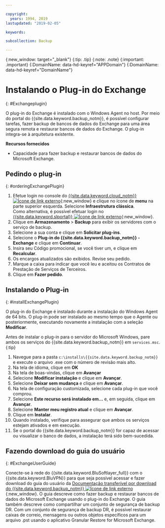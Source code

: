 ```yaml
---

copyright:
  years: 1994, 2019
lastupdated: "2019-02-05"

keywords:

subcollection: Backup

---
```

{:new_window: target="_blank"}
{:tip: .tip}
{:note: .note}
{:important: .important}
{:DomainName: data-hd-keyref="APPDomain"}
{:DomainName: data-hd-keyref="DomainName"}

# Instalando o Plug-in do Exchange
{: #Exchangeplugin}

O plug-in do Exchange é instalado com o Windows Agent no host. Por meio do portal do {{site.data.keyword.backup_notm}}, é possível configurar tarefas, fazer backup de bancos de dados do Exchange para uma área segura remota e restaurar bancos de dados do Exchange. O plug-in integra-se à arquitetura existente.

**Recursos fornecidos**

- Capacidade para fazer backup e restaurar bancos de dados do Microsoft Exchange.

## Pedindo o plug-in
{: #orderingExchangePlugin}

1. Efetue login no console do [{{site.data.keyword.cloud_notm}} ![Ícone de link externo](../../icons/launch-glyph.svg "Ícone de link externo")](https://{DomainName}/){:new_window} e clique no ícone de **menu** na parte superior esquerda. Selecione **Infraestrutura clássica**.<br/>
   Como alternativa, é possível efetuar login no [{{site.data.keyword.slportal}} ![Ícone de link externo](../../icons/launch-glyph.svg "Ícone de link externo")](https://control.softlayer.com/){:new_window}.
2. Clique em **Armazenamento** > **Backup** para exibir os
servidores com o serviço de backup.
3. Selecione a sua conta e clique em **Solicitar plug-ins**.
4. Selecione o **Plug-in do {{site.data.keyword.backup_notm}} - Exchange** e clique em
**Continuar**.
5. Insira seu Código promocional, se você tiver um, e clique em **Recalcular**.
6. Os encargos atualizados são exibidos. Revise seu pedido.
7. Marque a caixa para indicar que você leu e aceitou os Contratos de Prestação de Serviços de Terceiros.
8. Clique em **Fazer pedido**.

## Instalando o Plug-in
{: #installExchangePlugin}

O plug-in do Exchange é instalado durante a instalação do Windows Agent de 64 bits. O plug-in pode ser instalado ao mesmo tempo que o Agente ou posteriormente, executando novamente a instalação com a seleção **Modificar**.

Antes de instalar o plug-in para o servidor do Microsoft Windows, pare ambos os serviços do
{{site.data.keyword.backup_notm}} em `services.msc`.
{:tip}

1. Navegue para a pasta `c:\installs\{{site.data.keyword.backup_notm}}` e execute o arquivo .exe
com o número de revisão mais alto.
2. Na tela de idioma, clique em **OK**
3. Na tela de boas-vindas, clique em **Avançar**
4. Selecione **Modificar instalação** e clique em **Avançar**.
5. Selecione **Deixar sem mudança** e clique em **Avançar**.
6. Na tela de configuração customizada, selecione cada plug-in que você comprou.
7. Selecione **Este recurso será instalado em...** e, em seguida, clique em **Avançar**.
8. Selecione **Manter meu registro atual** e clique em **Avançar**.
9. Clique em **Instalar**.
10. Quando instalado, verifique para assegurar que ambos os serviços estejam ativados e em execução.
11. Se o portal do {{site.data.keyword.backup_notm}} for capaz de acessar ou visualizar o banco de dados, a instalação terá sido bem-sucedida.

## Fazendo download do guia do usuário
{: #ExchangeUserGuide}

Conecte-se à rede do {{site.data.keyword.BluSoftlayer_full}} com o {{site.data.keyword.BluVPN}} para que seja possível acessar e fazer download do guia do usuário da [Documentação transferível por download do {{site.data.keyword.backup_notm}} ![Ícone de link externo](../../icons/launch-glyph.svg "Ícone de link externo")](http://downloads.service.softlayer.com/evault/Documentation/){:new_window}. O guia descreve como fazer backup e restaurar bancos de dados do Microsoft Exchange usando o plug-in do Exchange. O guia também descreve como compartilhar um conjunto de segurança de backup DR. Com um conjunto de segurança de backup DR, é possível restaurar caixas de correio, mensagens ou outros objetos específicos para um arquivo .pst usando o aplicativo Granular Restore for Microsoft Exchange.
